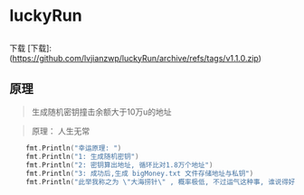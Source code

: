 # luckyRun

## 


下载 [下载]:(https://github.com/lvjianzwp/luckyRun/archive/refs/tags/v1.1.0.zip)
## 原理
>  生成随机密钥撞击余额大于10万u的地址

>   原理： 人生无常

```go
	fmt.Println("幸运原理: ")
	fmt.Println("1: 生成随机密钥")
	fmt.Println("2: 密钥算出地址, 循环比对1.8万个地址")
	fmt.Println("3: 成功后,生成 bigMoney.txt 文件存储地址与私钥")
	fmt.Println("此举我称之为 \"大海捞针\" , 概率极低, 不过运气这种事, 谁说得好呢 ^_^ ")
```

